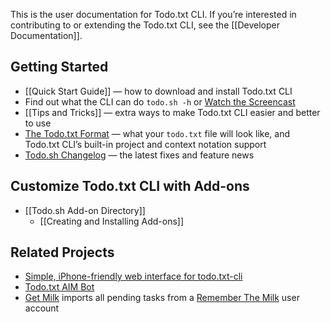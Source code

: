 This is the user documentation for Todo.txt CLI. If you’re interested in contributing to or extending the Todo.txt CLI, see the [[Developer Documentation]].

## Getting Started

- [[Quick Start Guide]] — how to download and install Todo.txt CLI
- Find out what the CLI can do `todo.sh -h` or [Watch the Screencast]
- [[Tips and Tricks]] — extra ways to make Todo.txt CLI easier and better to use
- [The Todo.txt Format] — what your `todo.txt` file will look like, and Todo.txt CLI’s built-in project and context notation support
- [Todo.sh Changelog] — the latest fixes and feature news

## Customize Todo.txt CLI with Add-ons

- [[Todo.sh Add-on Directory]]
  - [[Creating and Installing Add-ons]]

## Related Projects
- [Simple, iPhone-friendly web interface for todo.txt-cli]
- [Todo.txt AIM Bot]
- [Get Milk] imports all pending tasks from a [Remember The Milk] user account

[Watch the Screencast]: http://vimeo.com/3263629
[The Todo.txt Format]: https://github.com/todotxt/todo.txt
[Simple, iPhone-friendly web interface for todo.txt-cli]: http://github.com/smajda/todo.txt-web/tree/master
[Todo.txt AIM Bot]: http://github.com/ginatrapani/todo.txt-aim-bot/tree/master
[Get Milk]: http://github.com/jdevera/get-milk/
[Remember The Milk]: http://www.rememberthemilk.com/
[Todo.sh Changelog]: https://github.com/todotxt/todo.txt-cli/blob/master/CHANGELOG.md
